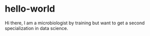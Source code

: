 # hello-world
Hi there, I am a microbiologist by training but want to get a second specialization in data science.
